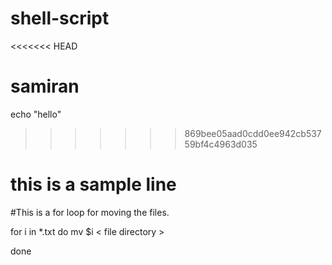 # shell-script
<<<<<<< HEAD

samiran
=======
echo "hello"
>>>>>>> 869bee05aad0cdd0ee942cb53759bf4c4963d035

# this is a sample line

#This is a for loop for moving the files.

for i in *.txt
do
mv $i < file directory >

done
